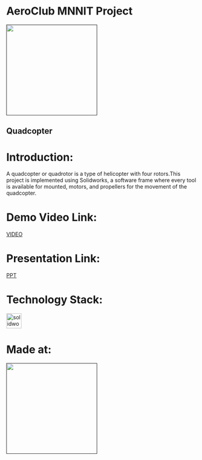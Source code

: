 
# AeroClub MNNIT Project

<a href=""> <img src="https://user-images.githubusercontent.com/79806185/228624891-b59c6803-12d8-47b9-8ea8-89a81eefc530.png" height=240px> </a>

 ## Quadcopter

# Introduction:
A quadcopter or quadrotor is a type of helicopter with four rotors.This project is implemented using Solidworks, a software frame where every tool is available for mounted, motors, and propellers for the movement of the quadcopter.
  
  
# Demo Video Link:<Br>
  [VIDEO](https://drive.google.com/file/d/12l3zOHHhJyd3QvtUrxVCXJhn6oO4WMHZ/view?usp=sharing)
  
# Presentation Link:<Br>
  [PPT](https://docs.google.com/presentation/d/12jCzlKtHZ62ADG1bj0hgkWd5NOvi6CSK/edit?usp=sharing&ouid=116731694099575214637&rtpof=true&sd=true)<Br>

# Technology Stack:<Br>
 <p align="left">
 <img src="https://user-images.githubusercontent.com/79806185/228624470-edce0f7b-b7b3-4fa3-9568-198084218d31.jpg" alt="solidworks" width="40" height="40"/> </a> </p>

  
# Made at:<Br>  
  
<a href=""> <img src="https://user-images.githubusercontent.com/79806185/228624891-b59c6803-12d8-47b9-8ea8-89a81eefc530.png" height=240px> </a>
